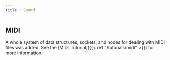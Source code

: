 ```yaml
---
title : Sound
---
```


## MIDI

A whole system of data structures, sockets, and nodes for dealing with MIDI
files was added. See the [MIDI Tutorial]({{< ref "/tutorials/midi" >}}) for more
information.
